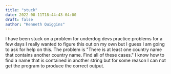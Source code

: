 ```yaml
---
title: "stuck"
date: 2022-08-11T18:44:43-04:00
draft: false
author: "Kenneth Quiggins"
---
```


I have been stuck on a problem for underdog devs practice problems for a few days I really wanted to figure this out on my own but I guess I am going to ask for help on this. The problem is "There is at least one country name that contains another country name. Find all of these cases." I know how to find a name that is contained in another string but for some reason I can not get the program to produce the correct output.

